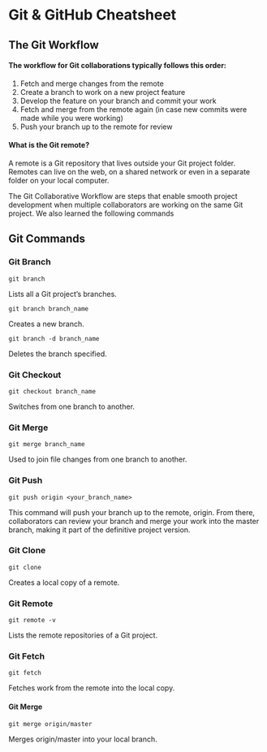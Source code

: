 # Git & GitHub Cheatsheet

## The Git Workflow

#### The workflow for Git collaborations typically follows this order:

1. Fetch and merge changes from the remote
2. Create a branch to work on a new project feature
3. Develop the feature on your branch and commit your work
4. Fetch and merge from the remote again (in case new commits were made while you were working)
5. Push your branch up to the remote for review

#### What is the Git remote?
A remote is a Git repository that lives outside your Git project folder. Remotes can live on the web, on a shared network or even in a separate folder on your local computer.

The Git Collaborative Workflow are steps that enable smooth project development when multiple collaborators are working on the same Git project.
We also learned the following commands


## Git Commands

### Git Branch

    git branch

Lists all a Git project’s branches.

    git branch branch_name

Creates a new branch.

    git branch -d branch_name

Deletes the branch specified.

### Git Checkout

    git checkout branch_name

Switches from one branch to another.

### Git Merge

    git merge branch_name

Used to join file changes from one branch to another.

### Git Push

    git push origin <your_branch_name>

This command will push your branch up to the remote, origin. From there, collaborators can review your branch and merge your work into the master branch, making it part of the definitive project version.

### Git Clone

    git clone

Creates a local copy of a remote.

### Git Remote

    git remote -v

Lists the remote repositories of a Git project.

### Git Fetch

    git fetch

Fetches work from the remote into the local copy.

#### Git Merge

    git merge origin/master

Merges origin/master into your local branch.
